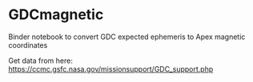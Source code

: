 # GDCmagnetic
Binder notebook to convert GDC expected ephemeris to Apex magnetic coordinates

Get data from here:
https://ccmc.gsfc.nasa.gov/missionsupport/GDC_support.php
